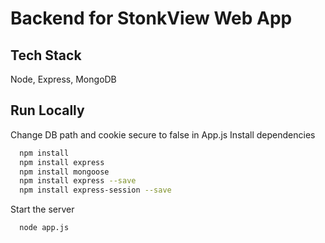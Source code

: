 # Backend for StonkView Web App
## Tech Stack
Node, Express, MongoDB
## Run Locally
Change DB path and cookie secure to false in App.js
Install dependencies

```bash
  npm install
  npm install express
  npm install mongoose
  npm install express --save
  npm install express-session --save
```

Start the server

```bash
  node app.js
```
